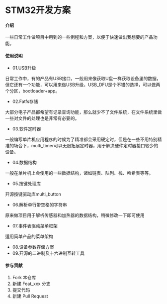# STM32开发方案

#### 介绍
一些日常工作做项目中用到的一些例程和方案，以便于快速做出我想要的产品功能。

#### 使用说明

- 01.USB升级

日常工作中，有的产品有USB接口，一般用来像获取U盘一样获取设备里的数据，但它还有一个功能，可以用来做USB升级，USB_DFU是个不错的选择，可以做两个分区，bootloader+app。

- 02.Fatfs存储

大部分电子产品都希望有记录查询功能，那么就少不了文件系统，在文件系统里做一些对文件的处理也是非常有必要的。

- 03.软件定时器

一般编写单片机应用程序的时候为了精准都会采用硬定时，但是在一些不用特别精准的场合下，multi_timer可以无限拓展定时器，用于解决硬件定时器接口较少的设备。

- 04.数据结构

一般在单片机上会使用的一些数据结构，诸如链表、队列、栈、哈希表等等。

- 05.按键处理库

开源按键驱动库multi_button

- 06.解析单行带空格的字符串

原来做项目用于解析传感器和加热器的数据结构，稍微修改一下即可使用

- 07.事件表驱动菜单框架

适用简单产品的菜单架构

- 08.设备参数存储方案
- 09.开源的二进制及十六进制互转工具

#### 参与贡献

1.  Fork 本仓库
2.  新建 Feat_xxx 分支
3.  提交代码
4.  新建 Pull Request
